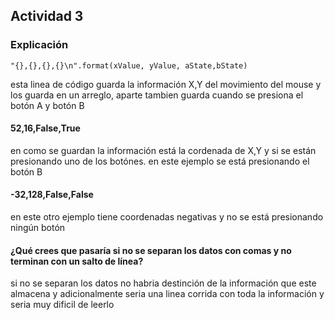## Actividad 3 

### Explicación 

```
"{},{},{},{}\n".format(xValue, yValue, aState,bState)
```

esta linea de código guarda la información X,Y del movimiento del mouse y los guarda en un arreglo, aparte tambien guarda cuando se presiona el botón A y botón B 

#### 52,16,False,True
en como se guardan la información está la cordenada de X,Y y si se están presionando uno de los botónes. en este ejemplo se está presionando el botón B 
#### -32,128,False,False
en este otro ejemplo tiene coordenadas negativas y no se está presionando ningún botón 
#### ¿Qué crees que pasaría si no se separan los datos con comas y no terminan con un salto de línea?
si no se separan los datos no habria destinción de la información que este almacena y adicionalmente seria una linea corrida con toda la información y seria muy dificil de leerlo
